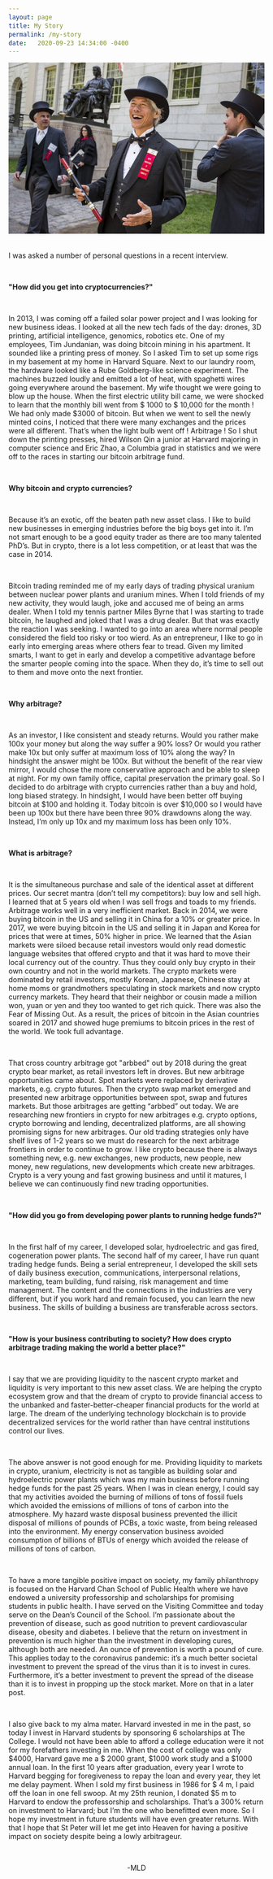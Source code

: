 ```yaml
---
layout: page
title: My Story
permalink: /my-story
date:   2020-09-23 14:34:00 -0400
---
```

<div class="row">
<div class="col-lg-8 col-lg-offset-2">
<img src="assets/images/Mitchell3.jpg" />
 </div>
 </div>

<br />

<p>
I was asked a number of personal questions in a recent interview.
</p>

<br />

<p>
    <b>"How did you get into cryptocurrencies?"</b>
</p>

<br />

<p>
In 2013, I was coming off a failed solar power project and I was looking for new business ideas.  I looked at all the new tech fads of the day: drones, 3D printing, artificial intelligence, genomics, robotics etc.  One of my employees, Tim Jundanian, was doing bitcoin mining in his apartment.  It sounded like a printing press of money.  So I asked Tim to set up some rigs in my basement at my home in Harvard Square.  Next to our laundry room, the hardware looked like a Rube Goldberg-like science experiment.   The machines buzzed loudly and emitted a lot of heat, with spaghetti wires going everywhere around the basement.  My wife thought we were going to blow up the house.  When the first electric utility bill came, we were shocked to learn that the monthly bill went from $ 1000 to $ 10,000 for the month !  We had only made $3000 of bitcoin. But when we went to sell the newly minted coins, I noticed that there were many exchanges and the prices were all different.  That’s when the light bulb went off ! Arbitrage ! So I shut down the printing presses, hired Wilson Qin a junior at Harvard majoring in computer science and Eric Zhao, a Columbia grad in statistics and we were off to the races in starting our bitcoin arbitrage fund.   
</p>

<br />

<p><b>
Why bitcoin and crypto currencies?</b> </p>  
<br />

<p>Because it’s an exotic, off the beaten path new asset class.  I like to build new businesses in emerging industries before the big boys get into it.  I’m not smart enough to be a good equity trader as there are too many talented PhD’s.  But in crypto, there is a lot less competition, or at least that was the case in 2014.  
</p> 

<br />

<p>
Bitcoin trading reminded me of my early days of trading physical uranium between nuclear power plants and uranium mines.  When I told friends of my new activity, they would laugh, joke and accused me of being an arms dealer.  When I told my tennis partner Miles Byrne that I was starting to trade bitcoin, he laughed and joked that I was a drug dealer.   But that was exactly the reaction I was seeking.  I wanted to go into an area where normal people considered the field too risky or too wierd.  As an entrepreneur, I like to go in early into emerging areas where others fear to tread.   Given my limited smarts, I want to get in early and develop a competitive advantage before the smarter people coming into the space.  When they do, it’s time to sell out to them and move onto the next frontier. 
</p>

<br />

<p><b>
Why arbitrage? </b> </p>
<br />
<p>As an investor, I like consistent and steady returns.  Would you rather make 100x your money but along the way suffer a 90% loss?  Or would you rather make 10x but only suffer at maximum loss of 10% along the way?  In hindsight the answer might be 100x.  But without the benefit of the rear view mirror, I would chose the more conservative approach and be able to sleep at night.  For my own family office, capital preservation the primary goal.  So I decided to do arbitrage with crypto currencies rather than a buy and hold, long biased strategy.  In hindsight, I would have been better off buying bitcoin at $100 and holding it.  Today bitcoin is over $10,000 so I would have been up 100x but there have been three 90% drawdowns along the way.  Instead, I’m only up 10x and my maximum loss has been only 10%. 
</p>

<br />

<p><b>
What is arbitrage?  
</b>
</p>
<br />
<p>It is the simultaneous purchase and sale of the identical asset at different prices.  Our secret mantra (don’t tell my competitors): buy low and sell high.  I learned that at 5 years old when I was sell frogs and toads to my friends.  Arbitrage works well in a very inefficient market.  Back in 2014, we were buying bitcoin in the US and selling it in China for a 10% or greater price.  In 2017, we were buying bitcoin in the US and selling it in Japan and Korea for prices that were at times, 50% higher in price.  We learned that the Asian markets were siloed because retail investors would only read domestic language websites that offered crypto and that it was hard to move their local currency out of the country.  Thus they could only buy crypto in their own country and not in the world markets.  The crypto markets were dominated by retail investors, mostly Korean, Japanese, Chinese stay at home moms or grandmothers speculating in stock markets and now crypto currency markets.  They heard that their neighbor or cousin made a million won, yuan or yen and they too wanted to get rich quick. There was also the Fear of Missing Out.   As a result, the prices of bitcoin in the Asian countries soared in 2017 and showed huge premiums to bitcoin prices in the rest of the world.  We took full advantage.
</p>

<br />

<p>
That cross country arbitrage got "arbbed" out by 2018 during the great crypto bear market, as retail investors left in droves.   But new arbitrage opportunities came about.  Spot markets were replaced by derivative markets, e.g. crypto futures.  Then the crypto swap market emerged and presented new arbitrage opportunities between spot, swap and futures markets.  But those arbitrages are getting “arbbed” out today.  We are researching new frontiers in crypto for new arbitrages e.g. crypto options, crypto borrowing and lending, decentralized platforms, are all showing promising signs for new arbitrages.  Our old trading strategies only have shelf lives of 1-2 years so we must do research for the next arbitrage frontiers in order to continue to grow.   I like crypto because there is always something new, e.g. new exchanges, new products, new people, new money, new regulations, new developments which create new arbitrages.  Crypto is a very young and fast growing business and until it matures, I believe we can continuously find new trading opportunities.  
</p>

<br />

<p><b>
"How did you go from developing power plants to running hedge funds?" </b></p>
<br />
<p> In the first half of my career, I developed solar, hydroelectric and gas fired, cogeneration power plants.   The second half of my career, I have run quant trading hedge funds.   Being a serial entrepreneur, I developed the skill sets of daily business execution, communications, interpersonal relations, marketing, team building, fund raising, risk management and time management.   The content and the connections in the industries are very different, but if you work hard and remain focused, you can learn the new business.  The skills of building a business are transferable across sectors.  
</p> 

<br />

<p><b>
"How is your business contributing to society?  How does crypto arbitrage trading making the world a better place?"
</b>
</p>
<br />
<p>I say that we are providing liquidity to the nascent crypto market and liquidity is very important to this new asset class.  We are helping the crypto ecosystem grow and that the dream of crypto to provide financial access to the unbanked and faster-better-cheaper financial products for the world at large.   The dream of the underlying technology blockchain is to provide decentralized services for the world rather than have central institutions control our lives. 
</p>

<br />

<p>
The above answer is not good enough for me.   Providing liquidity to markets in crypto, uranium, electricity is not as tangible as building solar and hydroelectric power plants which was my main business before running hedge funds for the past 25 years.  When I was in clean energy, I could say that my activities avoided the burning of millions of tons of fossil fuels which avoided the emissions of millions of tons of carbon into the atmosphere.  My hazard waste disposal business prevented the illicit disposal of millions of pounds of PCBs, a toxic waste, from being released into the environment.  My energy conservation business avoided consumption of billions of BTUs of energy which avoided the release of millions of tons of carbon.  
</p> 

<br />

<p>
To have a more tangible positive impact on society, my family philanthropy is focused on the Harvard Chan School of Public Health where we have endowed a university professorship and scholarships for promising students in public health. I have served on the Visiting Committee and today serve on the Dean’s Council of the School.  I’m passionate about the prevention of disease, such as good nutrition to prevent cardiovascular disease, obesity and diabetes.  I believe that the return on investment in prevention is much higher than the investment in developing cures, although both are needed.  An ounce of prevention is worth a pound of cure. This applies today to the coronavirus pandemic: it’s a much better societal investment to prevent the spread of the virus than it is to invest in cures.  Furthermore, it’s a better investment to prevent the spread of the disease than it is to invest in propping up the stock market.   More on that in a later post.    
</p>

<br />

<p>
I also give back to my alma mater.  Harvard invested in me in the past, so today I invest in Harvard students by sponsoring 6 scholarships at The College.   I would not have been able to afford a college education were it not for my forefathers investing in me.  When the cost of college was only $4000, Harvard gave me a $ 2000 grant, $1000 work study and a $1000 annual loan.   In the first 10 years after graduation, every year I wrote to Harvard begging for foregiveness to repay the loan and every year, they let me delay payment.  When I sold my first business in 1986 for $ 4 m, I paid off the loan in one fell swoop.   At my 25th reunion, I donated $5 m to Harvard to endow the professorship and scholarships.   That’s a 300% return on investment to Harvard; but I’m the one who benefitted even more.   So I hope my investment in future students will have even greater returns.  With that I hope that St Peter will let me get into Heaven for having a positive impact on society despite being a lowly arbitrageur.  
</p>

<br />

<p style="text-align:center;">
-MLD
</p>
